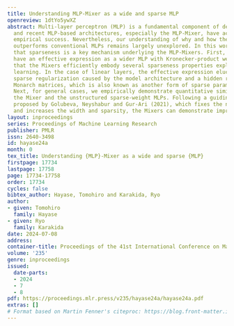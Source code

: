 ```yaml
---
title: Understanding MLP-Mixer as a wide and sparse MLP
openreview: 1dtYo5ywXZ
abstract: Multi-layer perceptron (MLP) is a fundamental component of deep learning,
  and recent MLP-based architectures, especially the MLP-Mixer, have achieved significant
  empirical success. Nevertheless, our understanding of why and how the MLP-Mixer
  outperforms conventional MLPs remains largely unexplored. In this work, we reveal
  that sparseness is a key mechanism underlying the MLP-Mixers. First, the Mixers
  have an effective expression as a wider MLP with Kronecker-product weights, clarifying
  that the Mixers efficiently embody several sparseness properties explored in deep
  learning. In the case of linear layers, the effective expression elucidates an implicit
  sparse regularization caused by the model architecture and a hidden relation to
  Monarch matrices, which is also known as another form of sparse parameterization.
  Next, for general cases, we empirically demonstrate quantitative similarities between
  the Mixer and the unstructured sparse-weight MLPs. Following a guiding principle
  proposed by Golubeva, Neyshabur and Gur-Ari (2021), which fixes the number of connections
  and increases the width and sparsity, the Mixers can demonstrate improved performance.
layout: inproceedings
series: Proceedings of Machine Learning Research
publisher: PMLR
issn: 2640-3498
id: hayase24a
month: 0
tex_title: Understanding {MLP}-Mixer as a wide and sparse {MLP}
firstpage: 17734
lastpage: 17758
page: 17734-17758
order: 17734
cycles: false
bibtex_author: Hayase, Tomohiro and Karakida, Ryo
author:
- given: Tomohiro
  family: Hayase
- given: Ryo
  family: Karakida
date: 2024-07-08
address:
container-title: Proceedings of the 41st International Conference on Machine Learning
volume: '235'
genre: inproceedings
issued:
  date-parts:
  - 2024
  - 7
  - 8
pdf: https://proceedings.mlr.press/v235/hayase24a/hayase24a.pdf
extras: []
# Format based on Martin Fenner's citeproc: https://blog.front-matter.io/posts/citeproc-yaml-for-bibliographies/
---
```

